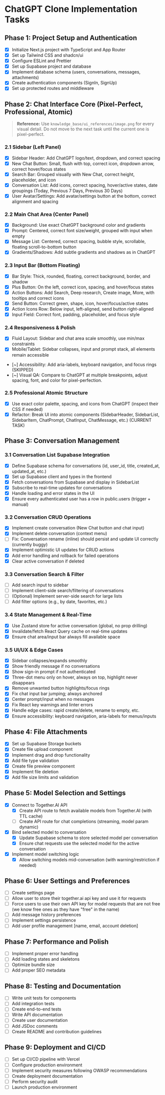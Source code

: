 # ChatGPT Clone Implementation Tasks

## Phase 1: Project Setup and Authentication

- [x] Initialize Next.js project with TypeScript and App Router
- [x] Set up Tailwind CSS and shadcn/ui
- [x] Configure ESLint and Prettier
- [x] Set up Supabase project and database
- [x] Implement database schema (users, conversations, messages, attachments)
- [x] Create authentication components (SignIn, SignUp)
- [x] Set up protected routes and middleware

## Phase 2: Chat Interface Core (Pixel-Perfect, Professional, Atomic)

> **Reference:** Use `knowledge_base/ui_references/image.png` for every visual detail. Do not move to the next task until the current one is pixel-perfect.

### 2.1 Sidebar (Left Panel)
- [x] Sidebar Header: Add ChatGPT logo/text, dropdown, and correct spacing
- [x] New Chat Button: Small, flush with top, correct icon, dropdown arrow, correct hover/focus states
- [x] Search Bar: Grouped visually with New Chat, correct height, placeholder, and icon
- [x] Conversation List: Add icons, correct spacing, hover/active states, date groupings (Today, Previous 7 Days, Previous 30 Days)
- [x] User Avatar/Settings: Add avatar/settings button at the bottom, correct alignment and spacing

### 2.2 Main Chat Area (Center Panel)
- [x] Background: Use exact ChatGPT background color and gradients
- [x] Prompt: Centered, correct font size/weight, grouped with input when empty
- [x] Message List: Centered, correct spacing, bubble style, scrollable, floating scroll-to-bottom button
- [x] Gradients/Shadows: Add subtle gradients and shadows as in ChatGPT

### 2.3 Input Bar (Bottom Floating)
- [x] Bar Style: Thick, rounded, floating, correct background, border, and shadow
- [x] Plus Button: On the left, correct icon, spacing, and hover/focus states
- [x] Action Buttons: Add Search, Deep research, Create image, More, with tooltips and correct icons
- [x] Send Button: Correct green, shape, icon, hover/focus/active states
- [x] Action Icons Row: Below input, left-aligned, send button right-aligned
- [x] Input Field: Correct font, padding, placeholder, and focus style

### 2.4 Responsiveness & Polish
- [x] Fluid Layout: Sidebar and chat area scale smoothly, use min/max constraints
- [x] Mobile/Tablet: Sidebar collapses, input and prompt stack, all elements remain accessible
- [~] Accessibility: Add aria-labels, keyboard navigation, and focus rings (SKIPPED)
- [~] Visual QA: Compare to ChatGPT at multiple breakpoints, adjust spacing, font, and color for pixel-perfection.

### 2.5 Professional Atomic Structure

- [x] Use exact color palette, spacing, and icons from ChatGPT (inspect their CSS if needed)
- [x] Refactor: Break UI into atomic components (SidebarHeader, SidebarList, SidebarItem, ChatPrompt, ChatInput, ChatMessage, etc.) (CURRENT TASK)

## Phase 3: Conversation Management

### 3.1 Conversation List Supabase Integration
- [x] Define Supabase schema for conversations (id, user_id, title, created_at, updated_at, etc.)
- [x] Set up Supabase client and types in the frontend
- [x] Fetch conversations from Supabase and display in SidebarList
- [x] Subscribe to real-time updates for conversations
- [x] Handle loading and error states in the UI
- [x] Ensure every authenticated user has a row in public.users (trigger + manual)

### 3.2 Conversation CRUD Operations
- [x] Implement create conversation (New Chat button and chat input)
- [x] Implement delete conversation (context menu)
- [ ] Fix: Conversation rename (inline) should persist and update UI correctly (currently buggy)
- [x] Implement optimistic UI updates for CRUD actions
- [x] Add error handling and rollback for failed operations
- [x] Clear active conversation if deleted

### 3.3 Conversation Search & Filter
- [ ] Add search input to sidebar
- [ ] Implement client-side search/filtering of conversations
- [ ] (Optional) Implement server-side search for large lists
- [ ] Add filter options (e.g., by date, favorites, etc.)

### 3.4 State Management & Real-Time
- [x] Use Zustand store for active conversation (global, no prop drilling)
- [x] Invalidate/fetch React Query cache on real-time updates
- [x] Ensure chat area/input bar always fill available space

### 3.5 UI/UX & Edge Cases
- [x] Sidebar collapses/expands smoothly
- [x] Show friendly message if no conversations
- [x] Show sign-in prompt if not authenticated
- [x] Three-dot menu only on hover, always on top, highlight never disappears
- [x] Remove unwanted button highlights/focus rings
- [x] Fix chat input bar jumping; always anchored
- [x] Center prompt/input when no messages
- [x] Fix React key warnings and linter errors
- [x] Handle edge cases: rapid create/delete, rename to empty, etc.
- [x] Ensure accessibility: keyboard navigation, aria-labels for menus/inputs

## Phase 4: File Attachments

- [x] Set up Supabase Storage buckets
- [x] Create file upload component
- [x] Implement drag and drop functionality
- [x] Add file type validation
- [x] Create file preview component
- [x] Implement file deletion
- [x] Add file size limits and validation

## Phase 5: Model Selection and Settings

- [x] Connect to Together.AI API
    - [x] Create API route to fetch available models from Together.AI (with TTL cache)
    - [ ] Create API route for chat completions (streaming, model param dynamic)
- [x] Bind selected model to conversation
    - [x] Update Supabase schema to store selected model per conversation
    - [x] Ensure chat requests use the selected model for the active conversation
- [x] Implement model switching logic
    - [x] Allow switching models mid-conversation (with warning/restriction if needed)

## Phase 6: User Settings and Preferences

- [ ] Create settings page
- [ ] Allow user to store their together.ai api key and use it for requests
- [ ] Force users to use their own API key for model requests that are not free (we know free ones as they have "free" in the name)
- [ ] Add message history preferences
- [ ] Implement settings persistence
- [ ] Add user profile management [name, email, account deletion]

## Phase 7: Performance and Polish

- [ ] Implement proper error handling
- [ ] Add loading states and skeletons
- [ ] Optimize bundle size
- [ ] Add proper SEO metadata

## Phase 8: Testing and Documentation

- [ ] Write unit tests for components
- [ ] Add integration tests
- [ ] Create end-to-end tests
- [ ] Write API documentation
- [ ] Create user documentation
- [ ] Add JSDoc comments
- [ ] Create README and contribution guidelines

## Phase 9: Deployment and CI/CD

- [ ] Set up CI/CD pipeline with Vercel
- [ ] Configure production environment
- [ ] Implement security measures following OWASP recommendations
- [ ] Create deployment documentation
- [ ] Perform security audit
- [ ] Launch production environment
